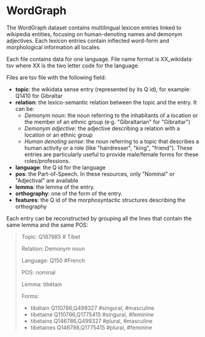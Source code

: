 # WordGraph


The WordGraph dataset contains multilingual lexicon entries linked to wikipedia entities, focusing on human-denoting names and demonym adjectives.
Each lexicon entries contain inflected word-form and morphological information all locales.


Each file contains data for one language. File name format is XX_wikidata‧tsv where XX is the two letter code for the language.


Files are tsv file with the following field:


- **topic**: the wikidata sense entry (represented by its Q id), for example: Q1410 for Gibraltar
- **relation**: the lexico-semantic relation between the topic and the entry. It can be:
    - *Demonym noun*: the noun referring to the inhabitants of a location or the member of an ethnic group (e‧g. "Gibraltarian" for "Gibraltar")
    - *Demonym adjective*: the adjective describing a relation with a location or an ethnic group
    - *Human denoting sense*: the noun referring to a topic that describes a human activity or a role (like "hairdresser", "king", "friend"). These entries are particularly useful to provide male/female forms for these roles/professions. 
- **language**: the Q id for the language
- **pos**: the Part-of-Speech. In these resources, only "Nominal" or "Adjectival" are available
- **lemma**: the lemma of the entry.
- **orthography**: one of the form of the entry.
- **features**: the Q id of the morphosyntactic structures describing the orthography

Each entry can be reconstructed by grouping all the lines that contain the same lemma and the same POS:

> Topic: Q187985               # Tibet
> 
> Relation:  Demonym noun
>
> Language: Q150         #French
>
> POS: nominal
>
> Lemma: tibétain
>
> Forms:
> - tibétain	Q110786,Q499327 #singural, #masculine
> - tibétaine	Q110786,Q1775415 #singural, #feminine
> - tibétains	Q146786,Q499327 #plural, #masculine
> - tibétaines	Q146786,Q1775415 #plural, #feminine
>



